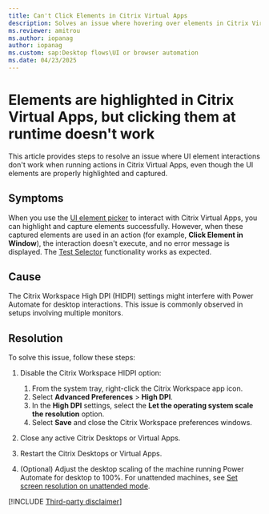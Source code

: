 ```yaml
---
title: Can't Click Elements in Citrix Virtual Apps
description: Solves an issue where hovering over elements in Citrix Virtual Apps works, but clicking the elements during runtime doesn't work.
ms.reviewer: amitrou
ms.author: iopanag
author: iopanag
ms.custom: sap:Desktop flows\UI or browser automation
ms.date: 04/23/2025
---
```

# Elements are highlighted in Citrix Virtual Apps, but clicking them at runtime doesn't work 

This article provides steps to resolve an issue where UI element interactions don't work when running actions in Citrix Virtual Apps, even though the UI elements are properly highlighted and captured.

## Symptoms

When you use the [UI element picker](/power-automate/desktop-flows/ui-elements#ui-elements-types) to interact with Citrix Virtual Apps, you can highlight and capture elements successfully. However, when these captured elements are used in an action (for example, **Click Element in Window**), the interaction doesn't execute, and no error message is displayed. The [Test Selector](/power-automate/desktop-flows/test-selectors) functionality works as expected.

## Cause

The Citrix Workspace High DPI (HIDPI) settings might interfere with Power Automate for desktop interactions. This issue is commonly observed in setups involving multiple monitors.

## Resolution

To solve this issue, follow these steps:

1. Disable the Citrix Workspace HIDPI option:

    1. From the system tray, right-click the Citrix Workspace app icon.
    1. Select **Advanced Preferences** > **High DPI**.
    1. In the **High DPI** settings, select the **Let the operating system scale the resolution** option.
    1. Select **Save** and close the Citrix Workspace preferences windows.

1. Close any active Citrix Desktops or Virtual Apps.
1. Restart the Citrix Desktops or Virtual Apps.

1. (Optional) Adjust the desktop scaling of the machine running Power Automate for desktop to 100%. For unattended machines, see [Set screen resolution on unattended mode](/power-automate/desktop-flows/how-to/set-screen-resolution-unattended-mode).

[!INCLUDE [Third-party disclaimer](../../../../../includes/third-party-disclaimer.md)]
